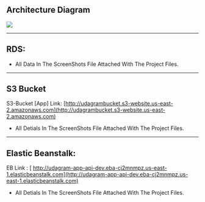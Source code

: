 ## Architecture Diagram

![](https://media.discordapp.net/attachments/897079710918516767/975253014363398184/Architecture_Diagram.jpg?width=617&height=521)

---

## RDS:

- All Data In The ScreenShots File Attached With The Project Files.

---

## S3 Bucket

S3-Bucket [App] Link: [http://udagrambucket.s3-website.us-east-2.amazonaws.com](http://udagrambucket.s3-website.us-east-2.amazonaws.com)

- All Detials In The ScreenShots File Attached With The Project Files.

---

## Elastic Beanstalk:

EB Link : [ http://udagram-app-api-dev.eba-cj2mnmpz.us-east-1.elasticbeanstalk.com](http://udagram-app-api-dev.eba-cj2mnmpz.us-east-1.elasticbeanstalk.com)

- All Detials In The ScreenShots File Attached With The Project Files.
